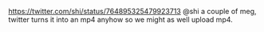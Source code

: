 https://twitter.com/shi/status/764895325479923713 @shi a couple of meg, twitter turns it into an mp4 anyhow so we might as well upload mp4.